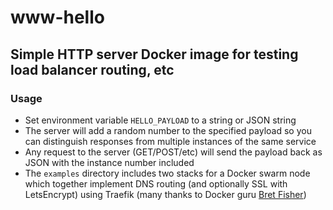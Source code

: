 # www-hello

## Simple HTTP server Docker image for testing load balancer routing, etc

### Usage

- Set environment variable `HELLO_PAYLOAD` to a string or JSON string
- The server will add a random number to the specified payload so you can distinguish responses from multiple instances of the same service
- Any request to the server (GET/POST/etc) will send the payload back as JSON with the instance number included
- The `examples` directory includes two stacks for a Docker swarm node which together implement DNS routing (and optionally SSL with LetsEncrypt) using Traefik (many thanks to Docker guru [Bret Fisher](https://github.com/BretFisher/))